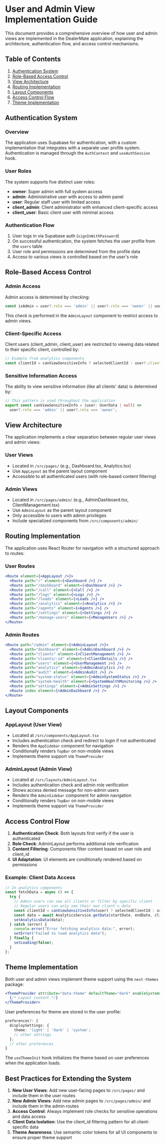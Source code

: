# User and Admin View Implementation Guide

This document provides a comprehensive overview of how user and admin views are implemented in the DealerMate application, explaining the architecture, authentication flow, and access control mechanisms.

## Table of Contents

1. [Authentication System](#authentication-system)
2. [Role-Based Access Control](#role-based-access-control)
3. [View Architecture](#view-architecture)
4. [Routing Implementation](#routing-implementation)
5. [Layout Components](#layout-components)
6. [Access Control Flow](#access-control-flow)
7. [Theme Implementation](#theme-implementation)

## Authentication System

### Overview

The application uses Supabase for authentication, with a custom implementation that integrates with a separate user profile system. Authentication is managed through the `AuthContext` and `useAuthSession` hook.

### User Roles

The system supports five distinct user roles:

- **owner**: Super admin with full system access
- **admin**: Administrative user with access to admin panel
- **user**: Regular staff user with limited access
- **client_admin**: Client administrator with enhanced client-specific access
- **client_user**: Basic client user with minimal access

### Authentication Flow

1. User logs in via Supabase auth (`signInWithPassword`)
2. On successful authentication, the system fetches the user profile from the `users` table
3. User role and permissions are determined from the profile data
4. Access to various views is controlled based on the user's role

## Role-Based Access Control

### Admin Access

Admin access is determined by checking:
```typescript
const isAdmin = user?.role === 'admin' || user?.role === 'owner' || user?.is_admin;
```

This check is performed in the `AdminLayout` component to restrict access to admin views.

### Client-Specific Access

Client users (client_admin, client_user) are restricted to viewing data related to their specific client, controlled by:
```typescript
// Example from analytics components
const clientId = canViewSensitiveInfo ? selectedClientId : user?.client_id;
```

### Sensitive Information Access

The ability to view sensitive information (like all clients' data) is determined by:
```typescript
// This pattern is used throughout the application
export const canViewSensitiveInfo = (user: UserData | null) => 
  user?.role === 'admin' || user?.role === 'owner';
```

## View Architecture

The application implements a clear separation between regular user views and admin views:

### User Views

- Located in `/src/pages/` (e.g., Dashboard.tsx, Analytics.tsx)
- Use `AppLayout` as the parent layout component
- Accessible to all authenticated users (with role-based content filtering)

### Admin Views

- Located in `/src/pages/admin/` (e.g., AdminDashboard.tsx, ClientManagement.tsx)
- Use `AdminLayout` as the parent layout component
- Only accessible to users with admin privileges
- Include specialized components from `/src/components/admin/`

## Routing Implementation

The application uses React Router for navigation with a structured approach to routes:

### User Routes

```jsx
<Route element={<AppLayout />}>
  <Route path="/" element={<Dashboard />} />
  <Route path="/dashboard" element={<Dashboard />} />
  <Route path="/call" element={<Call />} />
  <Route path="/logs" element={<Logs />} />
  <Route path="/leads" element={<Leads />} />
  <Route path="/analytics" element={<Analytics />} />
  <Route path="/agents" element={<Agents />} />
  <Route path="/settings" element={<Settings />} />
  <Route path="/manage-users" element={<ManageUsers />} />
</Route>
```

### Admin Routes

```jsx
<Route path="/admin" element={<AdminLayout />}>
  <Route path="dashboard" element={<AdminDashboard />} />
  <Route path="clients" element={<ClientManagement />} />
  <Route path="clients/:id" element={<ClientDetails />} />
  <Route path="users" element={<UserManagement />} />
  <Route path="analytics" element={<AdminAnalytics />} />
  <Route path="audit" element={<AdminAudit />} />
  <Route path="system-status" element={<AdminSystemStatus />} />
  <Route path="system-health" element={<SystemHealthMonitoring />} />
  <Route path="settings" element={<AdminSettings />} />
  <Route index element={<AdminDashboard />} />
</Route>
```

## Layout Components

### AppLayout (User View)

- Located at `/src/components/AppLayout.tsx`
- Includes authentication check and redirect to login if not authenticated
- Renders the `AppSidebar` component for navigation
- Conditionally renders `TopBar` on non-mobile views
- Implements theme support via `ThemeProvider`

### AdminLayout (Admin View)

- Located at `/src/layouts/AdminLayout.tsx`
- Includes authentication check and admin role verification
- Shows access denied message for non-admin users
- Renders the `AdminSidebar` component for admin navigation
- Conditionally renders `TopBar` on non-mobile views
- Implements theme support via `ThemeProvider`

## Access Control Flow

1. **Authentication Check**: Both layouts first verify if the user is authenticated
2. **Role Check**: AdminLayout performs additional role verification
3. **Content Filtering**: Components filter content based on user role and client_id
4. **UI Adaptation**: UI elements are conditionally rendered based on permissions

### Example: Client Data Access

```typescript
// In analytics components
const fetchData = async () => {
  try {
    // Admin users can see all clients or filter by specific client
    // Regular users can only see their own client's data
    const clientId = canViewSensitiveInfo(user) ? selectedClientId : user?.client_id;
    const data = await AnalyticsService.getData(startDate, endDate, clientId);
    setAnalyticsData(data);
  } catch (error) {
    console.error("Error fetching analytics data:", error);
    setError("Failed to load analytics data");
  } finally {
    setLoading(false);
  }
};
```

## Theme Implementation

Both user and admin views implement theme support using the `next-themes` package:

```jsx
<ThemeProvider attribute="data-theme" defaultTheme="dark" enableSystem>
  {/* Layout content */}
</ThemeProvider>
```

User preferences for theme are stored in the user profile:

```typescript
preferences?: {
  displaySettings: {
    theme: 'light' | 'dark' | 'system';
    // other settings
  };
  // other preferences
}
```

The `useThemeInit` hook initializes the theme based on user preferences when the application loads.

## Best Practices for Extending the System

1. **New User Views**: Add new user-facing pages to `/src/pages/` and include them in the user routes
2. **New Admin Views**: Add new admin pages to `/src/pages/admin/` and include them in the admin routes
3. **Access Control**: Always implement role checks for sensitive operations and data access
4. **Client Data Isolation**: Use the client_id filtering pattern for all client-specific data
5. **Theme Awareness**: Use semantic color tokens for all UI components to ensure proper theme support
